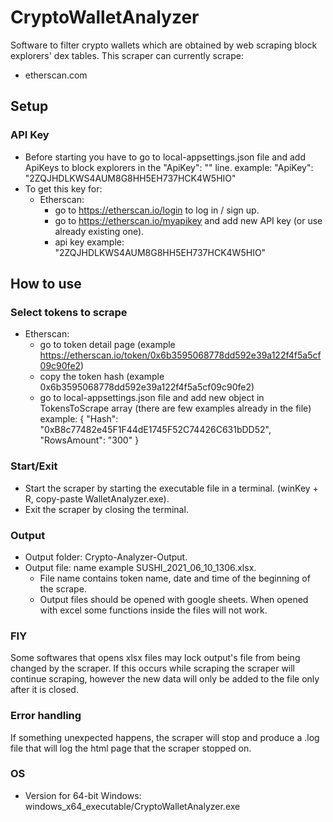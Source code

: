 # CryptoWalletAnalyzer
Software to filter crypto wallets which are obtained by web scraping block explorers' dex tables. This scraper can currently scrape:
* etherscan.com

## Setup
### API Key
* Before starting you have to go to local-appsettings.json file and add ApiKeys to block explorers in the "ApiKey": "" line.
    example: "ApiKey": "2ZQJHDLKWS4AUM8G8HH5EH737HCK4W5HIO"
* To get this key for:
    * Etherscan:
        * go to https://etherscan.io/login to log in / sign up.
        * go to https://etherscan.io/myapikey and add new API key (or use already existing one).
        * api key example: "2ZQJHDLKWS4AUM8G8HH5EH737HCK4W5HIO"

## How to use
### Select tokens to scrape
* Etherscan:
    * go to token detail page (example https://etherscan.io/token/0x6b3595068778dd592e39a122f4f5a5cf09c90fe2)
    * copy the token hash (example 0x6b3595068778dd592e39a122f4f5a5cf09c90fe2)
    * go to local-appsettings.json file and add new object in TokensToScrape array (there are few examples already in the file)
        example:
            {
                "Hash": "0xB8c77482e45F1F44dE1745F52C74426C631bDD52",
                "RowsAmount": "300"
            }

### Start/Exit
* Start the scraper by starting the executable file in a terminal. (winKey + R, copy-paste WalletAnalyzer.exe).
* Exit the scraper by closing the terminal.

### Output
* Output folder: Crypto-Analyzer-Output.
* Output file: name example SUSHI_2021_06_10_1306.xlsx.
    * File name contains token name, date and time of the beginning of the scrape.
    * Output files should be opened with google sheets. When opened with excel some functions inside the files will not work.

### FIY
Some softwares that opens xlsx files may lock output's file from being changed by the scraper. If this occurs while scraping the scraper will continue scraping, however the new data will only be added to the file only after it is closed.

### Error handling
If something unexpected happens, the scraper will stop and produce a .log file that will log the html page that the scraper stopped on.

### OS
* Version for 64-bit Windows: windows_x64_executable/CryptoWalletAnalyzer.exe